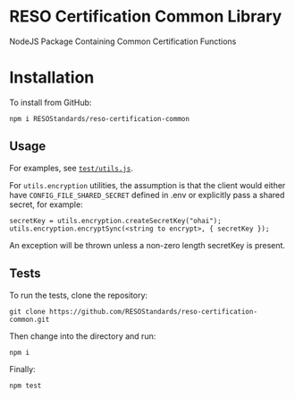 # RESO Certification Common Library
NodeJS Package Containing Common Certification Functions

# Installation
To install from GitHub:

```
npm i RESOStandards/reso-certification-common
```

## Usage
For examples, see [`test/utils.js`](./test/utils.js).

For `utils.encryption` utilities, the assumption is that the client 
would either have `CONFIG_FILE_SHARED_SECRET` defined in .env or 
explicitly pass a shared secret, for example:

```
secretKey = utils.encryption.createSecretKey("ohai");
utils.encryption.encryptSync(<string to encrypt>, { secretKey });
```

An exception will be thrown unless a non-zero length secretKey is present.

## Tests
To run the tests, clone the repository:
```
git clone https://github.com/RESOStandards/reso-certification-common.git
```

Then change into the directory and run:
```
npm i
```

Finally:

```
npm test
```